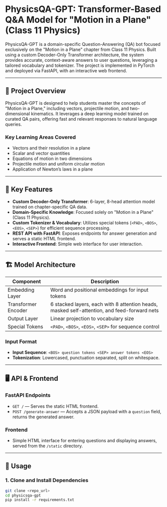 # PhysicsQA-GPT: Transformer-Based Q&A Model for "Motion in a Plane" (Class 11 Physics)

PhysicsQA-GPT is a domain-specific Question-Answering (QA) bot focused exclusively on the "Motion in a Plane" chapter from Class 11 Physics. Built using a custom Decoder-Only Transformer architecture, the system provides accurate, context-aware answers to user questions, leveraging a tailored vocabulary and tokenizer. The project is implemented in PyTorch and deployed via FastAPI, with an interactive web frontend.

---

## 📘 Project Overview

PhysicsQA-GPT is designed to help students master the concepts of "Motion in a Plane," including vectors, projectile motion, and two-dimensional kinematics. It leverages a deep learning model trained on curated QA pairs, offering fast and relevant responses to natural language queries.

### Key Learning Areas Covered

- Vectors and their resolution in a plane  
- Scalar and vector quantities  
- Equations of motion in two dimensions  
- Projectile motion and uniform circular motion  
- Application of Newton’s laws in a plane  

---

## 🧠 Key Features

- **Custom Decoder-Only Transformer**: 6-layer, 8-head attention model trained on chapter-specific QA data.  
- **Domain-Specific Knowledge**: Focused solely on "Motion in a Plane" (Class 11 Physics).  
- **Custom Tokenizer & Vocabulary**: Utilizes special tokens (`<PAD>`, `<BOS>`, `<EOS>`, `<SEP>`) for efficient sequence processing.  
- **REST API with FastAPI**: Exposes endpoints for answer generation and serves a static HTML frontend.  
- **Interactive Frontend**: Simple web interface for user interaction.  

---

## 🏗️ Model Architecture

| Component         | Description                                                                 |
|------------------|-----------------------------------------------------------------------------|
| Embedding Layer   | Word and positional embeddings for input tokens                            |
| Transformer Encoder | 6 stacked layers, each with 8 attention heads, masked self-attention, and feed-forward nets |
| Output Layer       | Linear projection to vocabulary size                                       |
| Special Tokens     | `<PAD>`, `<BOS>`, `<EOS>`, `<SEP>` for sequence control                    |

### Input Format

- **Input Sequence**: `<BOS> question tokens <SEP> answer tokens <EOS>`  
- **Tokenization**: Lowercased, punctuation separated, split on whitespace.  

---

## 🖥️ API & Frontend

### FastAPI Endpoints

- `GET /` — Serves the static HTML frontend.  
- `POST /generate-answer` — Accepts a JSON payload with a `question` field, returns the generated answer.

### Frontend

- Simple HTML interface for entering questions and displaying answers, served from the `/static` directory.

---

## 🚀 Usage

### 1. Clone and Install Dependencies

```bash
git clone <repo_url>
cd physicsqa-gpt
pip install -r requirements.txt
